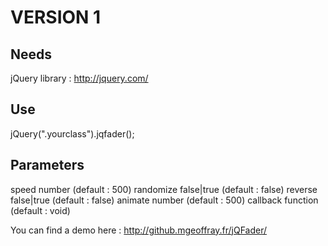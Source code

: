 VERSION 1
=========


Needs
-----
jQuery library : http://jquery.com/

	
Use
---
jQuery(".yourclass").jqfader();


Parameters
----------
speed		number 			(default : 500)
randomize	false|true		(default : false)
reverse		false|true		(default : false)
animate		number			(default : 500)
callback	function		(default : void)


You can find a demo here : http://github.mgeoffray.fr/jQFader/
